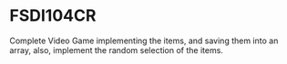 # FSDI104CR
Complete Video Game implementing the items, and saving them into an array, also, implement the random selection of the items.
